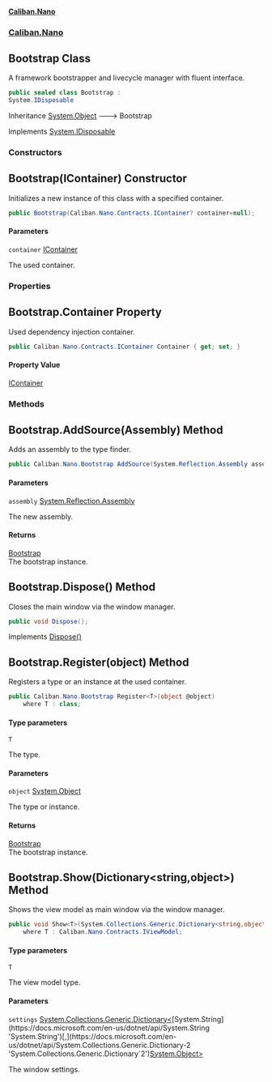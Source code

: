 #### [Caliban.Nano](index.md 'index')
### [Caliban.Nano](Caliban.Nano.md 'Caliban.Nano')

## Bootstrap Class

A framework bootstrapper and livecycle manager with fluent interface.

```csharp
public sealed class Bootstrap :
System.IDisposable
```

Inheritance [System.Object](https://docs.microsoft.com/en-us/dotnet/api/System.Object 'System.Object') &#129106; Bootstrap

Implements [System.IDisposable](https://docs.microsoft.com/en-us/dotnet/api/System.IDisposable 'System.IDisposable')
### Constructors

<a name='Caliban.Nano.Bootstrap.Bootstrap(Caliban.Nano.Contracts.IContainer)'></a>

## Bootstrap(IContainer) Constructor

Initializes a new instance of this class with a specified container.

```csharp
public Bootstrap(Caliban.Nano.Contracts.IContainer? container=null);
```
#### Parameters

<a name='Caliban.Nano.Bootstrap.Bootstrap(Caliban.Nano.Contracts.IContainer).container'></a>

`container` [IContainer](Caliban.Nano.Contracts.IContainer.md 'Caliban.Nano.Contracts.IContainer')

The used container.
### Properties

<a name='Caliban.Nano.Bootstrap.Container'></a>

## Bootstrap.Container Property

Used dependency injection container.

```csharp
public Caliban.Nano.Contracts.IContainer Container { get; set; }
```

#### Property Value
[IContainer](Caliban.Nano.Contracts.IContainer.md 'Caliban.Nano.Contracts.IContainer')
### Methods

<a name='Caliban.Nano.Bootstrap.AddSource(System.Reflection.Assembly)'></a>

## Bootstrap.AddSource(Assembly) Method

Adds an assembly to the type finder.

```csharp
public Caliban.Nano.Bootstrap AddSource(System.Reflection.Assembly assembly);
```
#### Parameters

<a name='Caliban.Nano.Bootstrap.AddSource(System.Reflection.Assembly).assembly'></a>

`assembly` [System.Reflection.Assembly](https://docs.microsoft.com/en-us/dotnet/api/System.Reflection.Assembly 'System.Reflection.Assembly')

The new assembly.

#### Returns
[Bootstrap](Caliban.Nano.Bootstrap.md 'Caliban.Nano.Bootstrap')  
The bootstrap instance.

<a name='Caliban.Nano.Bootstrap.Dispose()'></a>

## Bootstrap.Dispose() Method

Closes the main window via the window manager.

```csharp
public void Dispose();
```

Implements [Dispose()](https://docs.microsoft.com/en-us/dotnet/api/System.IDisposable.Dispose 'System.IDisposable.Dispose')

<a name='Caliban.Nano.Bootstrap.Register_T_(object)'></a>

## Bootstrap.Register<T>(object) Method

Registers a type or an instance at the used container.

```csharp
public Caliban.Nano.Bootstrap Register<T>(object @object)
    where T : class;
```
#### Type parameters

<a name='Caliban.Nano.Bootstrap.Register_T_(object).T'></a>

`T`

The type.
#### Parameters

<a name='Caliban.Nano.Bootstrap.Register_T_(object).object'></a>

`object` [System.Object](https://docs.microsoft.com/en-us/dotnet/api/System.Object 'System.Object')

The type or instance.

#### Returns
[Bootstrap](Caliban.Nano.Bootstrap.md 'Caliban.Nano.Bootstrap')  
The bootstrap instance.

<a name='Caliban.Nano.Bootstrap.Show_T_(System.Collections.Generic.Dictionary_string,object_)'></a>

## Bootstrap.Show<T>(Dictionary<string,object>) Method

Shows the view model as main window via the window manager.

```csharp
public void Show<T>(System.Collections.Generic.Dictionary<string,object>? settings=null)
    where T : Caliban.Nano.Contracts.IViewModel;
```
#### Type parameters

<a name='Caliban.Nano.Bootstrap.Show_T_(System.Collections.Generic.Dictionary_string,object_).T'></a>

`T`

The view model type.
#### Parameters

<a name='Caliban.Nano.Bootstrap.Show_T_(System.Collections.Generic.Dictionary_string,object_).settings'></a>

`settings` [System.Collections.Generic.Dictionary&lt;](https://docs.microsoft.com/en-us/dotnet/api/System.Collections.Generic.Dictionary-2 'System.Collections.Generic.Dictionary`2')[System.String](https://docs.microsoft.com/en-us/dotnet/api/System.String 'System.String')[,](https://docs.microsoft.com/en-us/dotnet/api/System.Collections.Generic.Dictionary-2 'System.Collections.Generic.Dictionary`2')[System.Object](https://docs.microsoft.com/en-us/dotnet/api/System.Object 'System.Object')[&gt;](https://docs.microsoft.com/en-us/dotnet/api/System.Collections.Generic.Dictionary-2 'System.Collections.Generic.Dictionary`2')

The window settings.